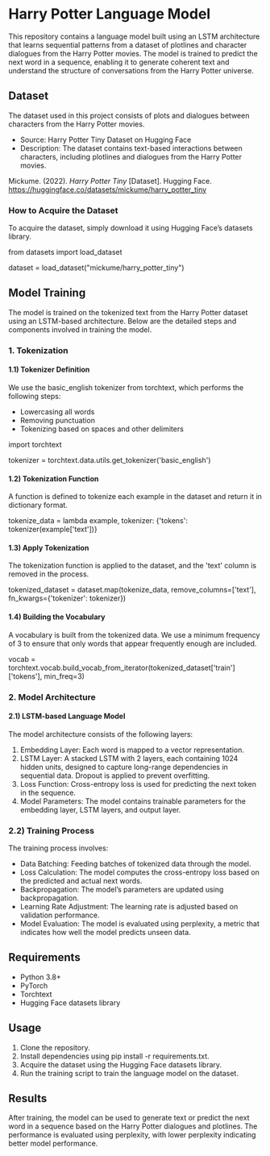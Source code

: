 # Harry Potter Language Model

This repository contains a language model built using an LSTM architecture that learns sequential patterns from a dataset of plotlines and character dialogues from the Harry Potter movies. The model is trained to predict the next word in a sequence, enabling it to generate coherent text and understand the structure of conversations from the Harry Potter universe.

## Dataset
The dataset used in this project consists of plots and dialogues between characters from the Harry Potter movies.

- Source: Harry Potter Tiny Dataset on Hugging Face
- Description: The dataset contains text-based interactions between characters, including plotlines and dialogues from the Harry Potter movies.

Mickume. (2022). *Harry Potter Tiny* [Dataset]. Hugging Face. https://huggingface.co/datasets/mickume/harry_potter_tiny

### How to Acquire the Dataset
To acquire the dataset, simply download it using Hugging Face’s datasets library.

from datasets import load_dataset

dataset = load_dataset("mickume/harry_potter_tiny")

## Model Training
The model is trained on the tokenized text from the Harry Potter dataset using an LSTM-based architecture. Below are the detailed steps and components involved in training the model.

### 1. Tokenization
#### 1.1) Tokenizer Definition
We use the basic_english tokenizer from torchtext, which performs the following steps:

- Lowercasing all words
- Removing punctuation
- Tokenizing based on spaces and other delimiters

import torchtext

tokenizer = torchtext.data.utils.get_tokenizer('basic_english')

#### 1.2) Tokenization Function
A function is defined to tokenize each example in the dataset and return it in dictionary format.

tokenize_data = lambda example, tokenizer: {'tokens': tokenizer(example['text'])}

#### 1.3) Apply Tokenization
The tokenization function is applied to the dataset, and the 'text' column is removed in the process.

tokenized_dataset = dataset.map(tokenize_data, remove_columns=['text'], fn_kwargs={'tokenizer': tokenizer})

#### 1.4) Building the Vocabulary
A vocabulary is built from the tokenized data. We use a minimum frequency of 3 to ensure that only words that appear frequently enough are included.

vocab = torchtext.vocab.build_vocab_from_iterator(tokenized_dataset['train']['tokens'], min_freq=3)

### 2. Model Architecture
#### 2.1) LSTM-based Language Model
The model architecture consists of the following layers:

1. Embedding Layer: Each word is mapped to a vector representation.
2. LSTM Layer: A stacked LSTM with 2 layers, each containing 1024 hidden units, designed to capture long-range dependencies in sequential data. Dropout is applied to prevent overfitting.
3. Loss Function: Cross-entropy loss is used for predicting the next token in the sequence.
4. Model Parameters: The model contains trainable parameters for the embedding layer, LSTM layers, and output layer.

### 2.2) Training Process
The training process involves:

- Data Batching: Feeding batches of tokenized data through the model.
- Loss Calculation: The model computes the cross-entropy loss based on the predicted and actual next words.
- Backpropagation: The model’s parameters are updated using backpropagation.
- Learning Rate Adjustment: The learning rate is adjusted based on validation performance.
- Model Evaluation: The model is evaluated using perplexity, a metric that indicates how well the model predicts unseen data.

## Requirements
- Python 3.8+
- PyTorch
- Torchtext
- Hugging Face datasets library

## Usage
1. Clone the repository.
2. Install dependencies using pip install -r requirements.txt.
3. Acquire the dataset using the Hugging Face datasets library.
4. Run the training script to train the language model on the dataset.

## Results
After training, the model can be used to generate text or predict the next word in a sequence based on the Harry Potter dialogues and plotlines. The performance is evaluated using perplexity, with lower perplexity indicating better model performance.
